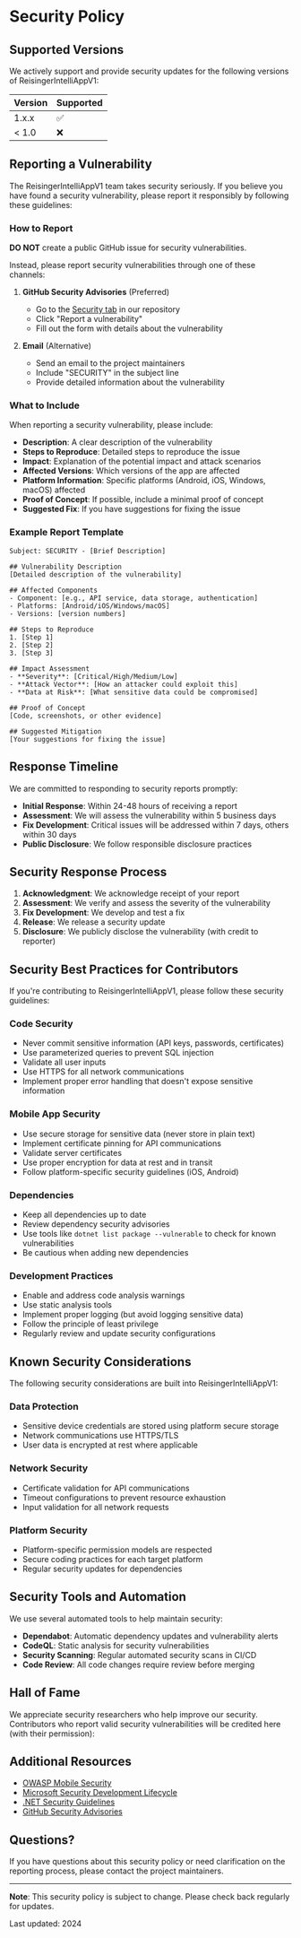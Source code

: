 # Security Policy

## Supported Versions

We actively support and provide security updates for the following versions of ReisingerIntelliAppV1:

| Version | Supported          |
| ------- | ------------------ |
| 1.x.x   | :white_check_mark: |
| < 1.0   | :x:                |

## Reporting a Vulnerability

The ReisingerIntelliAppV1 team takes security seriously. If you believe you have found a security vulnerability, please report it responsibly by following these guidelines:

### How to Report

**DO NOT** create a public GitHub issue for security vulnerabilities.

Instead, please report security vulnerabilities through one of these channels:

1. **GitHub Security Advisories** (Preferred)
   - Go to the [Security tab](https://github.com/FairHead/ReisingerIntelliAppV1/security) in our repository
   - Click "Report a vulnerability"
   - Fill out the form with details about the vulnerability

2. **Email** (Alternative)
   - Send an email to the project maintainers
   - Include "SECURITY" in the subject line
   - Provide detailed information about the vulnerability

### What to Include

When reporting a security vulnerability, please include:

- **Description**: A clear description of the vulnerability
- **Steps to Reproduce**: Detailed steps to reproduce the issue
- **Impact**: Explanation of the potential impact and attack scenarios
- **Affected Versions**: Which versions of the app are affected
- **Platform Information**: Specific platforms (Android, iOS, Windows, macOS) affected
- **Proof of Concept**: If possible, include a minimal proof of concept
- **Suggested Fix**: If you have suggestions for fixing the issue

### Example Report Template

```
Subject: SECURITY - [Brief Description]

## Vulnerability Description
[Detailed description of the vulnerability]

## Affected Components
- Component: [e.g., API service, data storage, authentication]
- Platforms: [Android/iOS/Windows/macOS]
- Versions: [version numbers]

## Steps to Reproduce
1. [Step 1]
2. [Step 2]
3. [Step 3]

## Impact Assessment
- **Severity**: [Critical/High/Medium/Low]
- **Attack Vector**: [How an attacker could exploit this]
- **Data at Risk**: [What sensitive data could be compromised]

## Proof of Concept
[Code, screenshots, or other evidence]

## Suggested Mitigation
[Your suggestions for fixing the issue]
```

## Response Timeline

We are committed to responding to security reports promptly:

- **Initial Response**: Within 24-48 hours of receiving a report
- **Assessment**: We will assess the vulnerability within 5 business days
- **Fix Development**: Critical issues will be addressed within 7 days, others within 30 days
- **Public Disclosure**: We follow responsible disclosure practices

## Security Response Process

1. **Acknowledgment**: We acknowledge receipt of your report
2. **Assessment**: We verify and assess the severity of the vulnerability
3. **Fix Development**: We develop and test a fix
4. **Release**: We release a security update
5. **Disclosure**: We publicly disclose the vulnerability (with credit to reporter)

## Security Best Practices for Contributors

If you're contributing to ReisingerIntelliAppV1, please follow these security guidelines:

### Code Security
- Never commit sensitive information (API keys, passwords, certificates)
- Use parameterized queries to prevent SQL injection
- Validate all user inputs
- Use HTTPS for all network communications
- Implement proper error handling that doesn't expose sensitive information

### Mobile App Security
- Use secure storage for sensitive data (never store in plain text)
- Implement certificate pinning for API communications
- Validate server certificates
- Use proper encryption for data at rest and in transit
- Follow platform-specific security guidelines (iOS, Android)

### Dependencies
- Keep all dependencies up to date
- Review dependency security advisories
- Use tools like `dotnet list package --vulnerable` to check for known vulnerabilities
- Be cautious when adding new dependencies

### Development Practices
- Enable and address code analysis warnings
- Use static analysis tools
- Implement proper logging (but avoid logging sensitive data)
- Follow the principle of least privilege
- Regularly review and update security configurations

## Known Security Considerations

The following security considerations are built into ReisingerIntelliAppV1:

### Data Protection
- Sensitive device credentials are stored using platform secure storage
- Network communications use HTTPS/TLS
- User data is encrypted at rest where applicable

### Network Security
- Certificate validation for API communications
- Timeout configurations to prevent resource exhaustion
- Input validation for all network requests

### Platform Security
- Platform-specific permission models are respected
- Secure coding practices for each target platform
- Regular security updates for dependencies

## Security Tools and Automation

We use several automated tools to help maintain security:

- **Dependabot**: Automatic dependency updates and vulnerability alerts
- **CodeQL**: Static analysis for security vulnerabilities
- **Security Scanning**: Regular automated security scans in CI/CD
- **Code Review**: All code changes require review before merging

## Hall of Fame

We appreciate security researchers who help improve our security. Contributors who report valid security vulnerabilities will be credited here (with their permission):

<!-- Security researchers will be listed here -->

## Additional Resources

- [OWASP Mobile Security](https://owasp.org/www-project-mobile-security-testing-guide/)
- [Microsoft Security Development Lifecycle](https://www.microsoft.com/en-us/securityengineering/sdl/)
- [.NET Security Guidelines](https://docs.microsoft.com/en-us/dotnet/standard/security/)
- [GitHub Security Advisories](https://docs.github.com/en/code-security/security-advisories)

## Questions?

If you have questions about this security policy or need clarification on the reporting process, please contact the project maintainers.

---

**Note**: This security policy is subject to change. Please check back regularly for updates.

Last updated: 2024